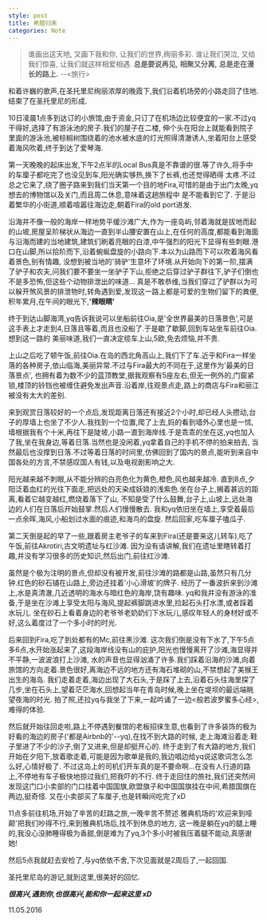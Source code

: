 ```yaml
---
style: post
title: 希腊归来
categories: Note
---
```

> 谁画出这天地,
> 又画下我和你,
> 让我们的世界,绚丽多彩.
> 谁让我们哭泣,
> 又给我们惊喜,
> 让我们就这样相爱相遇.
> **总是要说再见,**
> **相聚又分离,**
> **总是走在漫长的路上.**
>			--<旅行>

和着许巍的歌声,在圣托里尼绚丽浓厚的晚霞下,我们沿着机场旁的小路走回了住地.结束了在圣托里尼的形成.

10日凌晨1点多到达订的小旅馆,由于资金,只订了在机场边比较便宜的一家.不过yq干得好,选择了有游泳池的房子.我们的屋子在二楼,
伸个头在阳台上就能看到院子里面的游泳池,被棕榈树围绕着的池水被水底的灯光照得清澈诱人,坐着阳台上感受着海风吹着,终于到达了爱琴海.

第一天晚晚的起床出发,下午2点半的Local Bus真是不靠谱的很.等了许久,将手中的车厘子都吃完了也没见到车,阳光确实够热,换下了长裤,也还觉得晒得
太疼.不过总之它来了,绕了圈子路来到我们当天第一个目的地Fira,可惜的是由于出门太晚,yq想去的博物馆以及关门,而且周二休息,意味着这趟旅程中
是不能看到它了. 于是沿着繁华的小街道,顺着喧嚣往海边走,朝着Fira的old port进发.

沿海并不像一般的海岸一样地势平缓沙滩广大,作为一座岛屿,邻着海就是拔地而起的山坡,房屋呈阶梯状从海边一直到半山腰安置在山上,在任何的高度,都能看到海面
与沿海而建的当地建筑,建筑们刷着亮眼的白漆,中午强烈的阳光下显得有些刺眼.港口在山脚,所以拾阶而下,沿着蜿蜒盘旋的小路向下.本以为山路而下可以吹着海风看着景色,别有情趣,
没想到被当地的'骑驴'生意坏了环境.从开始向下的第一阶,摆满了驴子和农夫,问我们要不要坐一坐驴子下山,拒绝之后穿过驴子群往下,驴子们倒也不是多恐怖,但这些个动物排泄出的味道...
真是不敢恭维,当我们穿过了驴群以为可以躲开煞风景的排泄物时,转角遇到爱,发现这一路上都是可爱的生物们留下的粪便,积年累月,在午间的眼光下,__'辣眼睛'__

终于到达山脚海湾,yq告诉我说可以坐船前往Oia,是'全世界最美的日落景色',可是这手表上才走到4,日落且等着,而且也没船了.于是歇了歇脚,回到车站坐车前往Oia.想到这一路的
美丽味道,我们一直决定缆车上山,5欧,免去烦恼,并不贵.

上山之后吃了顿午饭,前往Oia.在岛的西北角高山上,我们下了车.近乎和Fira一样坐落的各种房子,依山临海,美丽异常.不过与Fira最大的不同在于,这里作为'最美的日落景点',
也拥有着为数不少的蓝顶教堂,据我观察有5座左右,但无一例外的,门窗紧锁,楼顶的铃铛也被缠住避免发出声音.沿着岸,往观景点走,路上的商店与Fira和丽江被没有太大的差别.

来到观赏日落较好的一个点后,发现距离日落还有接近2个小时,却已经人头攒动,台子的厚墙上也坐了不少人.我找到一个位置,爬了上去,妈的看到墙外心里也是一怵,
墙根据我有个十米,再往下是陡坡,小路一直到海岸线.于是乖乖的坐在这,yq也加入了我,坐在我身边,等着日落.当然也是没闲着,yq拿着自己的手机不停的拍来拍去,
当然最后也没撑到日落.不过等着日落的时间里,仿佛回到了国内的景点,能听到来自中国各处的方言,不禁感叹国人有钱,以及电视剧影响之大.

阳光越来越不刺眼,从不能分辨的白亮色化为黄色,橙色,风也越来越冷.
直到8点,夕阳泛着血红的光往下面走,把远处的天染成妖娆的浅紫色.坐在台子上,搁着甚远的距离,看着它越变越红,燃烧着落下了山,
不知是受了什么鼓舞,台子上,山坡上,远处海边的人们在日落后开始鼓掌.然后人们慢慢散去.
我和yq依旧坐在墙上,享受着最后一点余晖,海风,小船划过水面的痕迹,和海鸟的盘旋.
然后回家,吃车厘子嗑瓜子.

第二天倒是起的早了一些,跟着房主老爷子的车来到Fira(还是要来这儿转车),吃了午饭,前往Akrotiri,古文明遗址与红沙滩.
因为没有请讲解,我们在遗址里瞎转着打趣,并没有学习很多的历史知识,然后出门,前往红沙滩.

虽然是个极为注明的景点,但却没有被开发,前往沙滩的路都是山路,虽然只有几分钟.红色的砂石铺在山路上,旁边还挂着'小心滑坡'的牌子.
经历了一番波折来到沙滩上,水是真清澈,几近透明的海水与暗红色的海岸,饶有趣味.
yq和我并没有游泳的准备,于是坐在沙滩上享受太阳与海风,提起裤脚跳进水里,捡起石头打水漂,或者踩着水玩儿.
坐在砂石上看着身边的老爷爷老奶奶们下水玩儿,感叹年轻人的身材好或不好,这么着度过了一个多小时的时光.

后来回到Fira,吃了到处都有的Mc,前往黑沙滩.
这次我们倒是没有下水了,下午5点多6点,水开始涨起来了,这段海岸线没有山的庇护,阳光也慢慢离开了沙滩,海显得并不平静,一波波浪打上沙滩,
水的声音也显得汹涌了许多.我们踩着沿海的沙滩,向着旅馆的方向走着.景色很好,离海边不远的地方还有海石堆砌的山,不禁想起了美猴王出生的海岛.
我们走着走着,海边出现了大石头,于是踩了上去,沿着石头往海里探了几步,坐在石头上,望着茫茫海水,回想起当年在青岛时候,晚上坐在堤坝的最远端眺望夜海的时光.
拍了照,还拉yq与我坐了下来,一起吟诵了一边<般若波罗蜜多心经>,难得的体验.

然后就开始往回走啦,路上不停遇到餐馆的老板招徕生意,也看到了许多装饰的极为好看的海边的房子('都是Airbnb的'--yq),在找不到大路的时候,
走上海滩沿着走.鞋子里进了不少的沙子,倒了又进来,但是却挺开心的.
终于走到了有大路的地方,我们开始在夕阳下,放着歌走着,可能是因为歌单是我的,我边唱边给yq说这歌词怎么怎么好,心情好极了.
不过这岛上的司机们开车真的是不要命啊...在没有人行道的路上,不停地有车子极快地掠过我们,把我吓的不行.
终于走回住的旅社,我们还突然间发现这门口小卖部的门口挂着中国国旗,欧盟旗子和中国国旗挂在中间,希腊国旗在两边,挺奇怪.
又在小卖部买了车厘子,也是转瞬间吃完了xD

11点多前往机场,开始了辛苦的赶路之旅,一晚辛苦不赘述.雅典机场的'欢迎来到哑颠'把我们吵得不行,来到雅典机场后,找不到休息的地方,
这一晚是躺在yq的腿上睡的,我没心没肺睡得极为香甜,倒是难为了yq,3个多小时被我压着腿不能动,真感谢她!

然后5点我就赶去安检了,与yq依依不舍,下次见面就是2周后了,一起回国.

圣托里尼岛的游记,就到这里,很美好的回忆. 

***很高兴,遇到你,也很高兴,能和你一起来这里 xD***

11.05.2016
